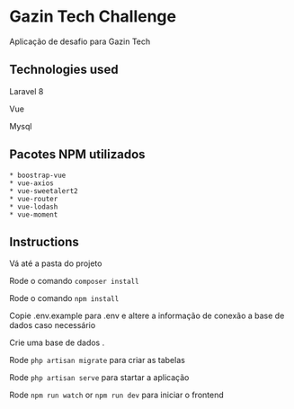 # Gazin Tech Challenge

Aplicação de desafio para Gazin Tech

## Technologies used

Laravel 8

Vue 

Mysql

## Pacotes NPM utilizados
    * boostrap-vue
    * vue-axios
    * vue-sweetalert2
    * vue-router
    * vue-lodash
    * vue-moment

## Instructions

Vá até a pasta do projeto

Rode o comando ```composer install``` 

Rode o comando ```npm install``` 

Copie  .env.example para .env e altere a informação de conexão a base de dados caso necessário

Crie uma base de dados .

Rode ```php artisan migrate``` para criar as tabelas

Rode  ```php artisan serve``` para startar a aplicação

Rode ```npm run watch``` or ```npm run dev``` para iniciar o frontend

